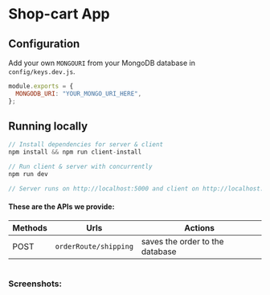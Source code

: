 # Shop-cart App

## Configuration

Add your own `MONGOURI` from your MongoDB database in `config/keys.dev.js`.

```javascript
module.exports = {
  MONGODB_URI: "YOUR_MONGO_URI_HERE",
};
```

## Running locally

```javascript
// Install dependencies for server & client
npm install && npm run client-install

// Run client & server with concurrently
npm run dev

// Server runs on http://localhost:5000 and client on http://localhost:3000
```

#### These are the APIs we provide:

| Methods | Urls                  | Actions                         |
| ------- | --------------------- | ------------------------------- |
| POST    | `orderRoute/shipping` | saves the order to the database |

#

### Screenshots:
